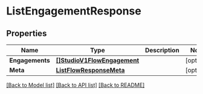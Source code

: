 # ListEngagementResponse

## Properties

Name | Type | Description | Notes
------------ | ------------- | ------------- | -------------
**Engagements** | [**[]StudioV1FlowEngagement**](studio.v1.flow.engagement.md) |  |[optional] 
**Meta** | [**ListFlowResponseMeta**](ListFlowResponse_meta.md) |  |[optional] 

[[Back to Model list]](../README.md#documentation-for-models) [[Back to API list]](../README.md#documentation-for-api-endpoints) [[Back to README]](../README.md)


